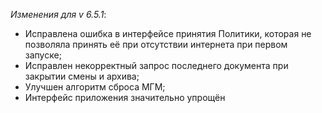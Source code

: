 ﻿_Изменения для v 6.5.1_:
- Исправлена ошибка в интерфейсе принятия Политики, которая не позволяла принять её при отсутствии интернета при первом запуске;
- Исправлен некорректный запрос последнего документа при закрытии смены и архива;
- Улучшен алгоритм сброса МГМ;
- Интерфейс приложения значительно упрощён
